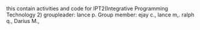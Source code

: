 this contain activities and code for IPT2(Integrative Programming Technology 2)
  groupleader: lance p.
  Group member: ejay c., lance m,. ralph q., Darius M.,
  
